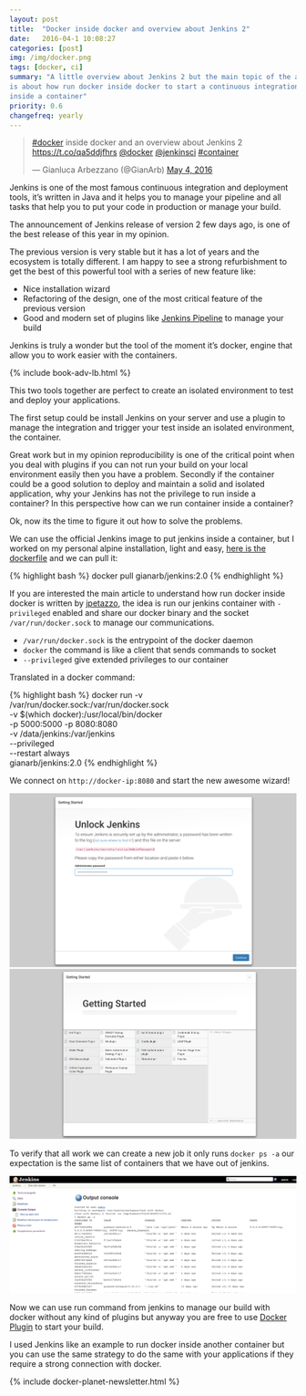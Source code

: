 ```yaml
---
layout: post
title:  "Docker inside docker and overview about Jenkins 2"
date:   2016-04-1 10:08:27
categories: [post]
img: /img/docker.png
tags: [docker, ci]
summary: "A little overview about Jenkins 2 but the main topic of the article
is about how run docker inside docker to start a continuous integration system
inside a container"
priority: 0.6
changefreq: yearly
---
```


<blockquote class="twitter-tweet tw-align-center" data-lang="en"><p lang="en" dir="ltr"><a
href="https://twitter.com/hashtag/docker?src=hash">#docker</a> inside docker
and an overview about Jenkins 2 <a
href="https://t.co/qa5ddjfhrs">https://t.co/qa5ddjfhrs</a> <a
href="https://twitter.com/docker">@docker</a> <a
href="https://twitter.com/jenkinsci">@jenkinsci</a> <a
href="https://twitter.com/hashtag/container?src=hash">#container</a></p>&mdash;
Gianluca Arbezzano (@GianArb) <a
href="https://twitter.com/GianArb/status/727876226875068416">May 4,
2016</a></blockquote> <script async src="//platform.twitter.com/widgets.js"
charset="utf-8"></script>

Jenkins  is one of the most famous
continuous integration and deployment tools, it’s written in Java and it helps
you to manage your pipeline and all tasks that help you to put your code in
production or manage your build.

The announcement of Jenkins release of version 2 few days ago, is one of the
best release of this year in my opinion.

The previous version is very stable but it has a lot of years and the ecosystem
is totally different. I am happy to see a strong refurbishment to get the best
of this powerful tool with a series of new feature like:

* Nice installation wizard
* Refactoring of the design, one of the most critical
  feature of the previous version
* Good and modern set of plugins like [Jenkins
  Pipeline](https://jenkins.io/solutions/pipeline/) to manage your build

Jenkins is truly a wonder but the tool of the moment it’s docker, engine
that allow you to work easier with the containers.

<div class="post row">
  <div class="col-md-12">
      {% include book-adv-lb.html %}
  </div>
</div>

This two tools together are perfect to create an isolated environment to test
and deploy your applications.

The first setup could be install Jenkins on your
server and use a plugin to manage the integration and trigger your test inside
an isolated environment, the container.

Great work but in my opinion reproducibility is one of the critical point when
you deal with plugins if you can not run your build on your local environment
easily then you have a problem.  Secondly if the container could be a good
solution to deploy and maintain a solid and isolated application, why your
Jenkins has not the privilege to run inside a container?  In this perspective
how can we run container inside a container?

Ok, now its the time to figure it out how to solve the problems.

We can use the official Jenkins image to put jenkins inside a container, but I
worked on my personal alpine installation, light and easy, [here is the
dockerfile](https://github.com/gianarb/dockerfile/blob/master/jenkins/2.0/Dockerfile)
and we can pull it:

{% highlight bash %}
docker pull gianarb/jenkins:2.0
{% endhighlight %}

If you are interested the main article to understand how run docker inside
docker is written by
[jpetazzo](https://jpetazzo.github.io/2015/09/03/do-not-use-docker-in-docker-for-ci/),
the idea is run our jenkins container with `-privileged` enabled and share our
docker binary and the socket `/var/run/docker.sock` to manage our
communications.

* `/var/run/docker.sock` is the entrypoint of the docker daemon
* `docker` the command is like a client that sends commands to socket
*  `--privileged` give extended privileges to our container

Translated in a docker command:

{% highlight bash %}
docker run -v /var/run/docker.sock:/var/run/docker.sock \
    -v $(which docker):/usr/local/bin/docker \
    -p 5000:5000 -p 8080:8080 \
    -v /data/jenkins:/var/jenkins \
    --privileged \
    --restart always \
    gianarb/jenkins:2.0
{% endhighlight %}

We connect on `http://docker-ip:8080` and start the new awesome wizard!

<img class="img-responsive" alt="First Jenkins 2 page, grab from the log your key and start" src="/img/docker-in-docker/jenkins2-start.png">

<img class="img-responsive" alt="Jenkins's plugins wizard" src="/img/docker-in-docker/jenkins2-plugin.png">

To verify that all work we can create a new job it only runs `docker ps -a` our
expectation is the same list of containers that we have out of jenkins.

<img class="img-responsive" alt="Result of the first build" src="/img/docker-in-docker/jenkins2-result.png">

Now we can use run command from jenkins to manage our build with docker without
any kind of plugins but anyway you are free to use [Docker
Plugin](https://wiki.jenkins-ci.org/display/JENKINS/Docker+Plugin) to start
your build.

I used Jenkins like an example to run docker inside another container but you
can use the same strategy to do the same with your applications if they require
a strong connection with docker.

{% include docker-planet-newsletter.html %}
